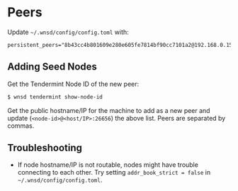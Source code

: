 # Peers

Update `~/.wnsd/config/config.toml` with:

```text
persistent_peers="8b43cc4b801609e280e605fe7814bf90cc7101a2@192.168.0.15:26656"
```

## Adding Seed Nodes

Get the Tendermint Node ID of the new peer:

```bash
$ wnsd tendermint show-node-id
```

Get the public hostname/IP for the machine to add as a new peer and update (`<node-id>@<host/IP>:26656`) the above list. Peers are separated by commas.


## Troubleshooting

* If node hostname/IP is not routable, nodes might have trouble connecting to each other. Try setting `addr_book_strict = false` in `~/.wnsd/config/config.toml`.
